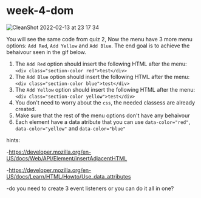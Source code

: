 # week-4-dom

![CleanShot 2022-02-13 at 23 17 34](https://user-images.githubusercontent.com/1692542/153817534-5747f854-6b00-4662-89bf-a2615a3bf1e1.gif)

You will see the same code from quiz 2, Now the menu have 3 more menu options: `Add Red`, `Add Yellow` and `Add Blue`.
The end goal is to achieve the behaivour seen in the gif below.

1. The `Add Red` option should insert the following HTML after the menu: `<div class="section-color red">test</div>`
2. The `Add Blue` option should insert the following HTML after the menu: `<div class="section-color blue">test</div>`
3. The `Add Yellow` option should insert the following HTML after the menu: `<div class="section-color yellow">test</div>`
4. You don't need to worry about the `css`, the needed classess are already created.
5. Make sure that the rest of the menu options don't have any behaivour
6. Each element have a data atribute that you can use `data-color="red"`, `data-color="yellow"` and `data-color="blue"`

hints:

-https://developer.mozilla.org/en-US/docs/Web/API/Element/insertAdjacentHTML

-https://developer.mozilla.org/en-US/docs/Learn/HTML/Howto/Use_data_attributes

-do you need to create 3 event listeners or you can do it all in one?
